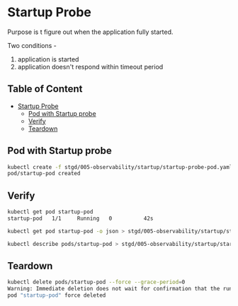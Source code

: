 # Startup Probe

Purpose is t figure out when the application fully started.

Two conditions -

1. application is started
2. application doesn't respond within timeout period

## Table of Content  <!-- omit in toc -->

- [Startup Probe](#startup-probe)
  - [Pod with Startup probe](#pod-with-startup-probe)
  - [Verify](#verify)
  - [Teardown](#teardown)

## Pod with Startup probe

```bash
kubectl create -f stgd/005-observability/startup/startup-probe-pod.yaml
pod/startup-pod created
```

## Verify

```bash
kubectl get pod startup-pod
startup-pod   1/1     Running   0          42s
```

```bash
kubectl get pod startup-pod -o json > stgd/005-observability/startup/startup-probe-pod.json

kubectl describe pods/startup-pod > stgd/005-observability/startup/startup-probe-pod-dump.txt
```


## Teardown

```bash
kubectl delete pods/startup-pod --force --grace-period=0
Warning: Immediate deletion does not wait for confirmation that the running resource has been terminated. The resource may continue to run on the cluster indefinitely.
pod "startup-pod" force deleted
```
